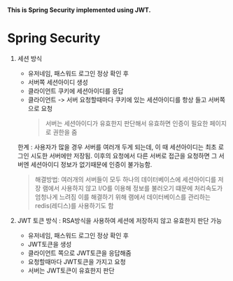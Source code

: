 #### This is Spring Security implemented using JWT.

# Spring Security

1. 세션 방식

    - 유저네임, 패스워드 로그인 정상 확인 후
    - 서버쪽 세션아이디 생성
    - 클라이언트 쿠키에 세션아이디를 응답
    - 클라이언트 -> 서버 요청할때마다 쿠키에 있는 세션아이디를 항상 들고 서버쪽으로 요청
      > 서버는 세션아이디가 유효한지 판단해서 유효하면 인증이 필요한 페이지로 권한을 줌

   한계 :
   사용자가 많을 경우 서버를 여러개 두게 되는데, 이 때 세션아이디는 최초 로그인 시도한 서버에만 저장됨.
   이후의 요청에서 다른 서버로 접근을 요청하면 그 서버엔 세션아이디 정보가 없기때문에 인증이 불가능함.
   > 해결방법:
   여러개의 서버들이 모두 하나의 데이터베이스에 세션아이디를 저장
   램에서 사용하지 않고 I/O를 이용해 정보를 불러오기 떄문에 처리속도가 엄청나게 느려짐
   이를 해결하기 위해 램에서 데이터베이스를 관리하는 redis(레디스)를 사용하기도 함


1. JWT 토큰 방식 : RSA방식을 사용하여 세션에 저장하지 않고 유효한지 판단 가능

    - 유저네임, 패스워드 로그인 정상 확인 후
    - JWT토큰을 생성
    - 클라이언트 쪽으로 JWT토큰을 응답해줌
    - 요청할때마다 JWT토큰을 가지고 요청
    - 서버는 JWT토큰이 유효한지 판단

